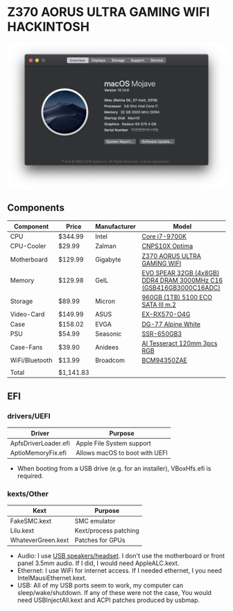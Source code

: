 # Z370 AORUS ULTRA GAMING WIFI HACKINTOSH
![About This Mac](about.png)
## Components

| Component       | Price     | Manufacturer  | Model
| --------------- | -------   | ------------- | -----
| CPU             | $344.99   | Intel         | [Core i7-9700K](https://ark.intel.com/content/www/us/en/ark/products/186604/intel-core-i7-9700k-processor-12m-cache-up-to-4-90-ghz.html)
| CPU-Cooler      | $29.99    | Zalman        | [CNPS10X Optima](http://www.zalman.com/contents/products/view.html?no=344)
| Motherboard     | $129.99   | Gigabyte      | [Z370 AORUS ULTRA GAMING WIFI](https://www.gigabyte.com/Motherboard/Z370-AORUS-ULTRA-GAMING-WIFI-rev-10/)
| Memory          | $129.98   | GeIL          | [EVO SPEAR 32GB (4x8GB) DDR4 DRAM 3000MHz C16 (GSB416GB3000C16ADC)](https://www.newegg.com/geil-16gb-288-pin-ddr4-sdram/p/N82E16820158528)
| Storage         | $89.99    | Micron        | [960GB (1TB) 5100 ECO SATA III m.2](https://www.micron.com/products/solid-state-drives/product-lines/5100)
| Video-Card      | $149.99   | ASUS          | [EX-RX570-O4G](https://www.asus.com/Graphics-Cards/EX-RX570-O4G/)
| Case            | $158.02   | EVGA          | [DG-77 Alpine White](https://www.evga.com/products/product.aspx?pn=176-W1-3542-KR)
| PSU             | $54.99    | Seasonic      | [SSR-650GB3](https://seasonic.com/s12iii)
| Case-Fans       | $39.90    | Anidees       | [AI Tesseract 120mm 3pcs RGB](http://anidees.com/product/ai-tesseract-120/)
| WiFi/Bluetooth  | $13.99    | Broadcom      | [BCM94350ZAE](https://ru.aliexpress.com/item/32632959564.html)
|                 |           |               | 
| Total           | $1,141.83 |               | 

## EFI

### drivers/UEFI

| Driver               | Purpose
| -------------------- | ---
| ApfsDriverLoader.efi | Apple File System support
| AptioMemoryFix.efi   | Allows macOS to boot with UEFI

* When booting from a USB drive (e.g. for an installer), VBoxHfs.efi is required.

### kexts/Other

| Kext               | Purpose
| ------------------ | ---
| FakeSMC.kext       | SMC emulator
| Lilu.kext          | Kext/process patching
| WhateverGreen.kext | Patches for GPUs

* Audio: I use [USB speakers/headset](https://steelseries.com/gaming-headsets/arctis-5). I don't use the motherboard or front panel 3.5mm audio. If I did, I would need AppleALC.kext.
* Ethernet: I use WiFi for internet access. If I needed ethernet, I you need IntelMausiEthernet.kext.
* USB: All of my USB ports seem to work, my computer can sleep/wake/shutdown. If any of these were not the case, You would need USBInjectAll.kext and ACPI patches produced by usbmap.

